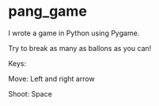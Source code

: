 # pang_game
I wrote a game in Python using Pygame.

Try to break as many as ballons as you can!

Keys:

Move: Left and right arrow

Shoot: Space

